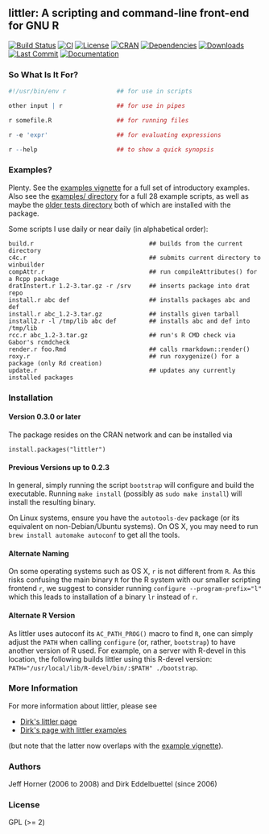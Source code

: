 ## littler: A scripting and command-line front-end for GNU R

[![Build Status](https://travis-ci.org/eddelbuettel/littler.png)](https://travis-ci.org/eddelbuettel/littler)
[![CI](https://github.com/eddelbuettel/littler/workflows/ci/badge.svg)](https://github.com/eddelbuettel/littler/actions?query=workflow%3Aci)
[![License](https://img.shields.io/badge/license-GPL%20%28%3E=%202%29-brightgreen.svg?style=flat)](https://www.gnu.org/licenses/gpl-2.0.html)
[![CRAN](https://www.r-pkg.org/badges/version/littler)](https://cran.r-project.org/package=littler)
[![Dependencies](https://tinyverse.netlify.com/badge/littler)](https://cran.r-project.org/package=littler)
[![Downloads](https://cranlogs.r-pkg.org/badges/littler?color=brightgreen)](https://www.r-pkg.org/pkg/littler) 
[![Last Commit](https://img.shields.io/github/last-commit/eddelbuettel/littler)](https://github.com/eddelbuettel/littler)
[![Documentation](https://img.shields.io/badge/documentation-is_here-blue)](https://eddelbuettel.github.io/littler/)

### So What Is It For?

```r
#!/usr/bin/env r              ## for use in scripts

other input | r               ## for use in pipes

r somefile.R                  ## for running files

r -e 'expr'                   ## for evaluating expressions

r --help                      ## to show a quick synopsis
```

### Examples? 

Plenty. See the [examples vignette](https://cran.r-project.org/package=littler/vignettes/littler-examples.html)
for a full set of introductory examples. Also 
see the [examples/ directory](https://github.com/eddelbuettel/littler/tree/master/inst/examples) for a full 28
example scripts, as well as maybe the
[older tests directory](https://github.com/eddelbuettel/littler/tree/master/inst/script-tests)
both of which are installed with the package.

Some scripts I use daily or near daily (in alphabetical order):

```
build.r                                ## builds from the current directory
c4c.r                                  ## submits current directory to winbuilder
compAttr.r                             ## run compileAttributes() for a Rcpp package
dratInstert.r 1.2-3.tar.gz -r /srv     ## inserts package into drat repo
install.r abc def                      ## installs packages abc and def
install.r abc_1.2-3.tar.gz             ## installs given tarball
install2.r -l /tmp/lib abc def         ## installs abc and def into /tmp/lib
rcc.r abc_1.2-3.tar.gz                 ## run's R CMD check via Gabor's rcmdcheck
render.r foo.Rmd                       ## calls rmarkdown::render()
roxy.r                                 ## run roxygenize() for a package (only Rd creation)
update.r                               ## updates any currently installed packages 
```

### Installation

#### Version 0.3.0 or later

The package resides on the CRAN network and can be installed via

```
install.packages("littler")
```

#### Previous Versions up to 0.2.3 

In general, simply running the script `bootstrap` will configure and build the
executable. Running `make install` (possibly as `sudo make install`) will
install the resulting binary.

On Linux systems, ensure you have the `autotools-dev` package (or its
equivalent on non-Debian/Ubuntu systems).  On OS X, you may need to run `brew
install automake autoconf` to get all the tools. 

#### Alternate Naming

On some operating systems such as OS X, `r` is not different from `R`.  As
this risks confusing the main binary `R` for the R system with our smaller
scripting frontend `r`, we suggest to consider running `configure
--program-prefix="l"` which this leads to installation of a binary `lr`
instead of `r`.

#### Alternate R Version

As littler uses autoconf its `AC_PATH_PROG()` macro to find `R`, one can
simply adjust the `PATH` when calling `configure` (or, rather, `bootstrap`)
to have another version of R used. For example, on a server with R-devel in
this location, the following builds littler using this R-devel version:
`PATH="/usr/local/lib/R-devel/bin/:$PATH" ./bootstrap`. 

### More Information

For more information about littler, please see

* [Dirk's littler page](https://dirk.eddelbuettel.com/code/littler.html)
* [Dirk's page with littler examples](https://dirk.eddelbuettel.com/code/littler.examples.html)

(but note that the latter now overlaps with the
[example vignette](https://cran.r-project.org/package=littler/vignettes/littler-examples.html)).

### Authors

Jeff Horner (2006 to 2008) and Dirk Eddelbuettel (since 2006)

### License

GPL (>= 2)




